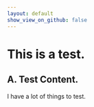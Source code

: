 ```yaml
---
layout: default
show_view_on_github: false
---
```


# This is a test.

## A.  Test Content.
I have a lot of things to test.